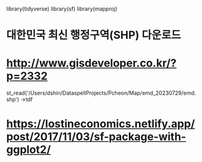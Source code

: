 
library(tidyverse)
library(sf)
library(mapproj)

# 대한민국 최신 행정구역(SHP) 다운로드
# http://www.gisdeveloper.co.kr/?p=2332
st_read('/Users/dshin/DataspellProjects/Pcheon/Map/emd_20230729/emd.shp') ->tdf
# https://lostineconomics.netlify.app/post/2017/11/03/sf-package-with-ggplot2/
